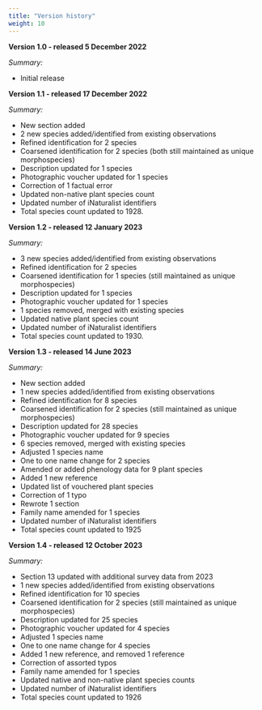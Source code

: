 ```yaml
---
title: "Version history"
weight: 10
---
```


**Version 1.0 - released 5 December 2022**

*Summary:* 
-	Initial release


**Version 1.1 - released 17 December 2022**

*Summary:* 
-	New section added
-	2 new species added/identified from existing observations
-	Refined identification for 2 species
-	Coarsened identification for 2 species (both still maintained as unique morphospecies)
-	Description updated for 1 species
-	Photographic voucher updated for 1 species
-	Correction of 1 factual error
-	Updated non-native plant species count
-	Updated number of iNaturalist identifiers
-	Total species count updated to 1928.


**Version 1.2 - released 12 January 2023**

*Summary:* 
-	3 new species added/identified from existing observations
-	Refined identification for 2 species
-	Coarsened identification for 1 species (still maintained as unique morphospecies)
-	Description updated for 1 species
-	Photographic voucher updated for 1 species
-	1 species removed, merged with existing species
-	Updated native plant species count
-	Updated number of iNaturalist identifiers
-	Total species count updated to 1930.



**Version 1.3 - released 14 June 2023**

*Summary:* 
-	New section added
-	1 new species added/identified from existing observations
-	Refined identification for 8 species
-	Coarsened identification for 2 species (still maintained as unique morphospecies)
-	Description updated for 28 species
-	Photographic voucher updated for 9 species
-	6 species removed, merged with existing species
-	Adjusted 1 species name
-	One to one name change for 2 species
-	Amended or added phenology data for 9 plant species
-	Added 1 new reference
-	Updated list of vouchered plant species
-	Correction of 1 typo
-	Rewrote 1 section
-	Family name amended for 1 species
-	Updated number of iNaturalist identifiers
-	Total species count updated to 1925



**Version 1.4 - released 12 October 2023**

*Summary:* 
-	Section 13 updated with additional survey data from 2023
-	1 new species added/identified from existing observations
-	Refined identification for 10 species
-	Coarsened identification for 2 species (still maintained as unique morphospecies)
-	Description updated for 25 species
-	Photographic voucher updated for 4 species
-	Adjusted 1 species name
-	One to one name change for 4 species
-	Added 1 new reference, and removed 1 reference
-	Correction of assorted typos
-	Family name amended for 1 species
-	Updated native and non-native plant species counts
-	Updated number of iNaturalist identifiers
-	Total species count updated to 1926

